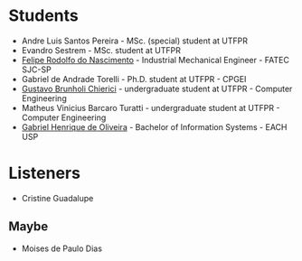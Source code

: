 # Students

- Andre Luis Santos Pereira - MSc. (special) student at UTFPR 	
- Evandro Sestrem - MSc. student at UTFPR	
- [Felipe Rodolfo do Nascimento](https://github.com/felipedotcom) - Industrial Mechanical Engineer - FATEC SJC-SP
- Gabriel de Andrade Torelli - Ph.D. student at UTFPR - CPGEI
- [Gustavo Brunholi Chierici](https://github.com/GustavoChierici/) - undergraduate student at UTFPR - Computer Engineering
- Matheus Vinicius Barcaro Turatti - undergraduate student at UTFPR - Computer Engineering
- [Gabriel Henrique de Oliveira](https://github.com/oliveigah) - Bachelor of Information Systems - EACH USP 


# Listeners

- Cristine Guadalupe 

## Maybe
- Moises de Paulo Dias
